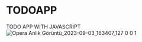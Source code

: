 # TODOAPP
TODO APP WİTH JAVASCRİPT
![Opera Anlık Görüntü_2023-09-03_163407_127 0 0 1](https://github.com/kubra-m11/TODOAPP/assets/90907447/9b0e525c-ee9a-4797-ba8c-b6c31f1058a7)
